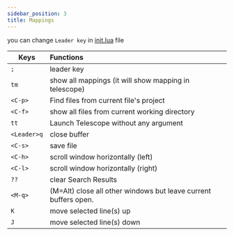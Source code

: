 ```yaml
---
sidebar_position: 3
title: Mappings
---
```





you can change `Leader key` in [init.lua](https://github.com/Abstract-IDE/Abstract/blob/main/init.lua) file

| Keys            | Functions                                                              |
| ----------------|:---------------------------------------------------------------------- |
| `;`             | leader key                                                             |
| `tm`            | show all mappings (it will show mapping in telescope)                  |
| `<C-p>`         | Find files from current file's project                                 |
| `<C-f>`         | show all files from current working directory                          |
| `tt`            | Launch Telescope without any argument                                  |
| `<Leader>q`     | close buffer                                                           |
| `<C-s>`         | save file                                                              |
| `<C-h>`         | scroll window horizontally (left)                                      |
| `<C-l>`         | scroll window horizontally (right)                                     |
| `??`            | clear Search Results                                                   |
| `<M-q>`         | (M=Alt) close all other windows but leave current buffers    open.     |
| `K`             | move selected line(s) up                                               |
| `J`             | move selected line(s) down                                             |
